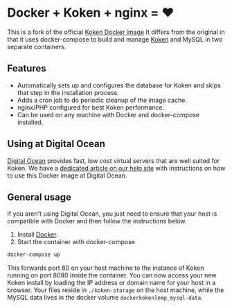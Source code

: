 # Docker + Koken + nginx = ♥

This is a fork of the official [Koken Docker image](https://github.com/koken/docker-koken-lemp) It differs from the original in
that it uses docker-compose to build and manage [Koken](http://koken.me) and MySQL in two separate containers.

## Features

* Automatically sets up and configures the database for Koken and skips that step in the installation process.
* Adds a cron job to do periodic cleanup of the image cache.
* nginx/PHP configured for best Koken performance.
* Can be used on any machine with Docker and docker-compose installed.

## Using at Digital Ocean

[Digital Ocean](https://www.digitalocean.com/?refcode=b57390666b79) provides fast, low cost virtual servers that are well suited for Koken. We have a [dedicated article on our help site](http://help.koken.me/customer/portal/articles/1648433-using-koken-docker-and-digital-ocean) with instructions on how to use this Docker image at Digital Ocean.

## General usage

If you aren't using Digital Ocean, you just need to ensure that your host is compatible with Docker and then follow the instructions below. 

1. Install [Docker](https://www.docker.io/gettingstarted/#h_installation).
2. Start the container with docker-compose

~~~bash
docker-compose up
~~~

This forwards port 80 on your host machine to the instance of Koken running on port 8080 inside the container. You can now access your new Koken install by loading the IP address or domain name for your host in a browser. Your files reside in `./koken-storage` on the host machine, while the MySQL data lives in the docker volume `dockerkokenlemp_mysql-data`.
